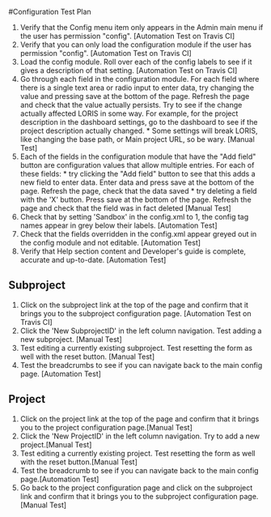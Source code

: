 #Configuration Test Plan

1. Verify that the Config menu item only appears in the Admin main menu if the user has permission "config".
  [Automation Test on Travis CI]
2. Verify that you can only load the configuration module if the user has permission "config".
  [Automation Test on Travis CI]
3. Load the config module. Roll over each of the config labels to see if it gives a description of that setting.
  [Automation Test on Travis CI]
4. Go through each field in the configuration module. For each field where there is a single text area or radio input to enter data, try changing the value and pressing save at the bottom of the page. Refresh the page and check that the value actually persists. Try to see if the change actually affected LORIS in some way. For example, for the project description in the dashboard settings, go to the dashboard to see if the project description actually changed.
        * Some settings will break LORIS, like changing the base path, or Main project URL, so be wary.
   [Manual Test] 
5. Each of the fields in the configuration module that have the "Add field" button are configuration values that allow multiple entries. For each of these fields:
        * try clicking the "Add field" button to see that this adds a new field to enter data. Enter data and press save at the bottom of the page. Refresh the page, check that the data saved
        * try deleting a field with the 'X' button. Press save at the bottom of the page. Refresh the page and check that the field was in fact deleted
 [Manual Test]
6. Check that by setting 'Sandbox' in the config.xml to 1, the config tag names appear in grey below their labels.
 [Automation Test]
7. Check that the fields overridden in the config.xml appear greyed out in the config module and not editable.
 [Automation Test]
8. Verify that Help section content and Developer's guide is complete, accurate and up-to-date.
 [Automation Test]
## Subproject
1. Click on the subproject link at the top of the page and confirm that it brings you to the subproject configuration page.
   [Automation Test on Travis CI]
2. Click the 'New SubprojectID' in the left column navigation. Test adding a new subproject.
   [Manual Test]
3. Test editing a currently existing subproject. Test resetting the form as well with the reset button.
   [Manual Test]
4. Test the breadcrumbs to see if you can navigate back to the main config page.
   [Automation Test]

## Project

1. Click on the project link at the top of the page and confirm that it brings you to the project configuration page.[Manual Test]
2. Click the 'New ProjectID' in the left column navigation. Try to add a new project.[Manual Test]
3. Test editing a currently existing project. Test resetting the form as well with the reset button.[Manual Test]
4. Test the breadcrumb to see if you can navigate back to the main config page.[Automation Test]
5. Go back to the project configuration page and click on the subproject link and confirm that it brings you to the subproject configuration page.[Manual Test]
